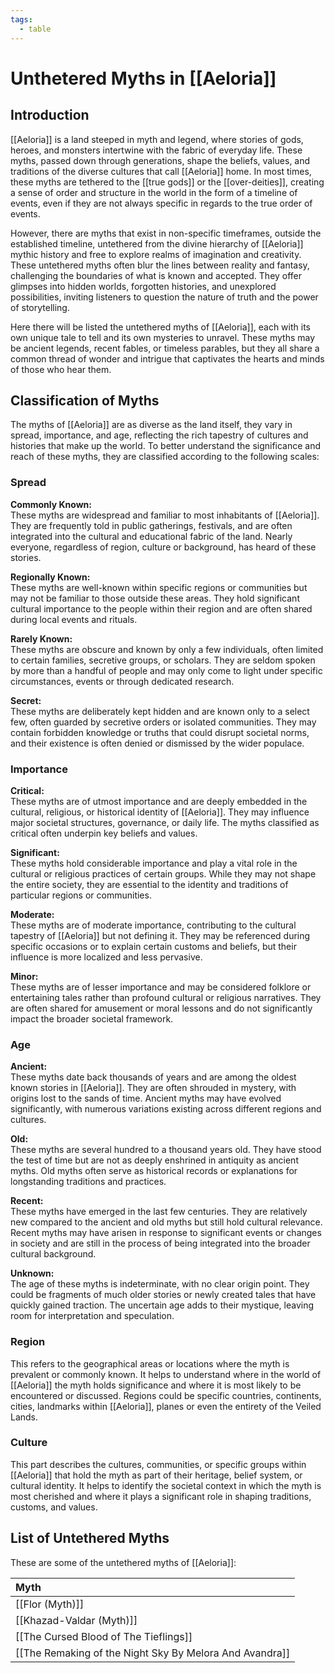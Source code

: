 ```yaml
---
tags:
  - table
---
```

# Unthetered Myths in [[Aeloria]]

## Introduction

[[Aeloria]] is a land steeped in myth and legend, where stories of gods, heroes, and monsters intertwine with the fabric of everyday life. These myths, passed down through generations, shape the beliefs, values, and traditions of the diverse cultures that call [[Aeloria]] home. In most times, these myths are tethered to the [[true gods]] or the [[over-deities]], creating a sense of order and structure in the world in the form of a timeline of events, even if they are not always specific in regards to the true order of events.

However, there are myths that exist in non-specific timeframes, outside the established timeline, untethered from the divine hierarchy of [[Aeloria]] mythic history and free to explore realms of imagination and creativity. These untethered myths often blur the lines between reality and fantasy, challenging the boundaries of what is known and accepted. They offer glimpses into hidden worlds, forgotten histories, and unexplored possibilities, inviting listeners to question the nature of truth and the power of storytelling.

Here there will be listed the untethered myths of [[Aeloria]], each with its own unique tale to tell and its own mysteries to unravel. These myths may be ancient legends, recent fables, or timeless parables, but they all share a common thread of wonder and intrigue that captivates the hearts and minds of those who hear them.

## Classification of Myths

The myths of [[Aeloria]] are as diverse as the land itself, they vary in spread, importance, and age, reflecting the rich tapestry of cultures and histories that make up the world. To better understand the significance and reach of these myths, they are classified according to the following scales:

### Spread

**Commonly Known:**  
These myths are widespread and familiar to most inhabitants of [[Aeloria]]. They are frequently told in public gatherings, festivals, and are often integrated into the cultural and educational fabric of the land. Nearly everyone, regardless of region, culture or background, has heard of these stories.

**Regionally Known:**  
These myths are well-known within specific regions or communities but may not be familiar to those outside these areas. They hold significant cultural importance to the people within their region and are often shared during local events and rituals.

**Rarely Known:**  
These myths are obscure and known by only a few individuals, often limited to certain families, secretive groups, or scholars. They are seldom spoken by more than a handful of people and may only come to light under specific circumstances, events or through dedicated research.

**Secret:**  
These myths are deliberately kept hidden and are known only to a select few, often guarded by secretive orders or isolated communities. They may contain forbidden knowledge or truths that could disrupt societal norms, and their existence is often denied or dismissed by the wider populace.

### Importance

**Critical:**  
These myths are of utmost importance and are deeply embedded in the cultural, religious, or historical identity of [[Aeloria]]. They may influence major societal structures, governance, or daily life. The myths classified as critical often underpin key beliefs and values.

**Significant:**  
These myths hold considerable importance and play a vital role in the cultural or religious practices of certain groups. While they may not shape the entire society, they are essential to the identity and traditions of particular regions or communities.

**Moderate:**  
These myths are of moderate importance, contributing to the cultural tapestry of [[Aeloria]] but not defining it. They may be referenced during specific occasions or to explain certain customs and beliefs, but their influence is more localized and less pervasive.

**Minor:**  
These myths are of lesser importance and may be considered folklore or entertaining tales rather than profound cultural or religious narratives. They are often shared for amusement or moral lessons and do not significantly impact the broader societal framework.

### Age

**Ancient:**  
These myths date back thousands of years and are among the oldest known stories in [[Aeloria]]. They are often shrouded in mystery, with origins lost to the sands of time. Ancient myths may have evolved significantly, with numerous variations existing across different regions and cultures.

**Old:**  
These myths are several hundred to a thousand years old. They have stood the test of time but are not as deeply enshrined in antiquity as ancient myths. Old myths often serve as historical records or explanations for longstanding traditions and practices.

**Recent:**  
These myths have emerged in the last few centuries. They are relatively new compared to the ancient and old myths but still hold cultural relevance. Recent myths may have arisen in response to significant events or changes in society and are still in the process of being integrated into the broader cultural background.

**Unknown:**  
The age of these myths is indeterminate, with no clear origin point. They could be fragments of much older stories or newly created tales that have quickly gained traction. The uncertain age adds to their mystique, leaving room for interpretation and speculation.

### Region
This refers to the geographical areas or locations where the myth is prevalent or commonly known. It helps to understand where in the world of [[Aeloria]] the myth holds significance and where it is most likely to be encountered or discussed. Regions could be specific countries, continents, cities, landmarks within [[Aeloria]], planes or even the entirety of the Veiled Lands.

### Culture
This part describes the cultures, communities, or specific groups within [[Aeloria]] that hold the myth as part of their heritage, belief system, or cultural identity. It helps to identify the societal context in which the myth is most cherished and where it plays a significant role in shaping traditions, customs, and values.


## List of Untethered Myths

These are some of the untethered myths of [[Aeloria]]:

| Myth                                                    |
| :------------------------------------------------------ |
| [[Flor (Myth)]]                                         |
| [[Khazad-Valdar (Myth)]]                                |
| [[The Cursed Blood of The Tieflings]]                   |
| [[The Remaking of the Night Sky By Melora And Avandra]] |

